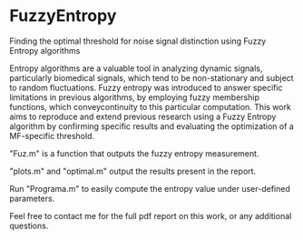 # FuzzyEntropy
Finding the optimal threshold for noise signal distinction using Fuzzy Entropy algorithms

Entropy algorithms are a valuable tool in analyzing dynamic signals, particularly biomedical signals, which tend to be non-stationary and subject to random fluctuations. Fuzzy entropy was introduced to answer specific limitations in previous algorithms, by employing fuzzy membership functions, which conveycontinuity to this particular computation. This
work aims to reproduce and extend previous research using a Fuzzy Entropy algorithm by confirming specific results and evaluating the optimization of a MF-specific threshold.

"Fuz.m" is a function that outputs the fuzzy entropy measurement.

"plots.m" and "optimal.m" output the results present in the report.

Run "Programa.m" to easily compute the entropy value under user-defined parameters. 

Feel free to contact me for the full pdf report on this work, or any additional questions. 


